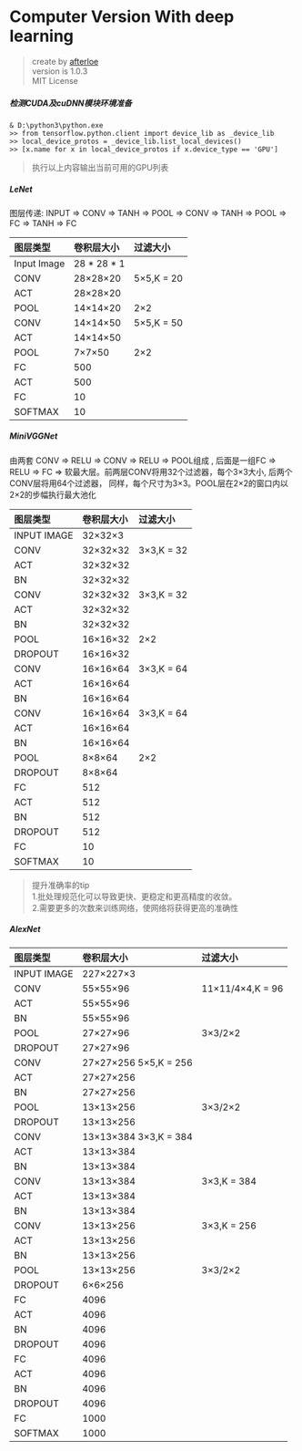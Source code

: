 Computer Version With deep learning
===
> create by [afterloe](605728727@qq.com)  
> version is 1.0.3  
> MIT License

##### 检测CUDA及cuDNN模块环境准备
```shell script
& D:\python3\python.exe
>> from tensorflow.python.client import device_lib as _device_lib
>> local_device_protos = _device_lib.list_local_devices()
>> [x.name for x in local_device_protos if x.device_type == 'GPU']
```
> 执行以上内容输出当前可用的GPU列表

##### LeNet
图层传递: INPUT => CONV => TANH => POOL => CONV => TANH => POOL => FC => TANH => FC

 | 图层类型 | 卷积层大小 | 过滤大小
 | :----- | :--------- | :----
 | Input Image | 28 * 28 * 1 | 
 | CONV | 28×28×20 | 5×5,K = 20
 | ACT | 28×28×20
 | POOL | 14×14×20 | 2×2
 | CONV | 14×14×50 | 5×5,K = 50
 | ACT | 14×14×50
 | POOL | 7×7×50 | 2×2
 | FC | 500
 | ACT | 500
 | FC | 10
 | SOFTMAX | 10

##### MiniVGGNet
由两套 CONV => RELU => CONV => RELU => POOL组成
, 后面是一组FC => RELU => FC => 软最大层。前两层CONV将用32个过滤器，每个3×3大小, 后两个CONV层将用64个过滤器，
同样，每个尺寸为3×3。POOL层在2×2的窗口内以2×2的步幅执行最大池化

 | 图层类型 | 卷积层大小 | 过滤大小
 | :----- | :--------- | :----
 | INPUT IMAGE | 32×32×3 |
 | CONV | 32×32×32 | 3×3,K = 32
 | ACT | 32×32×32
 | BN | 32×32×32
 | CONV | 32×32×32 | 3×3,K = 32
 | ACT | 32×32×32
 | BN | 32×32×32
 | POOL | 16×16×32 | 2×2
 | DROPOUT | 16×16×32
 | CONV | 16×16×64 | 3×3,K = 64
 | ACT | 16×16×64
 | BN | 16×16×64
 | CONV | 16×16×64 | 3×3,K = 64
 | ACT | 16×16×64
 | BN | 16×16×64
 | POOL | 8×8×64 | 2×2
 | DROPOUT | 8×8×64
 | FC | 512 |
 | ACT | 512 |
 | BN | 512 |
 | DROPOUT | 512 |
 | FC | 10 |
 | SOFTMAX | 10 | 

> 提升准确率的tip  
> 1.批处理规范化可以导致更快、更稳定和更高精度的收敛。   
> 2.需要更多的次数来训练网络，使网络将获得更高的准确性

##### AlexNet
| 图层类型 | 卷积层大小 | 过滤大小
| :----- | :--------- | :----
| INPUT IMAGE | 227×227×3
| CONV | 55×55×96 | 11×11/4×4,K = 96
| ACT | 55×55×96
| BN | 55×55×96
| POOL | 27×27×96 | 3×3/2×2
| DROPOUT | 27×27×96
| CONV | 27×27×256 5×5,K = 256
| ACT | 27×27×256
| BN | 27×27×256
| POOL | 13×13×256 | 3×3/2×2
| DROPOUT | 13×13×256
| CONV | 13×13×384 3×3,K = 384
| ACT | 13×13×384
| BN | 13×13×384
| CONV | 13×13×384 | 3×3,K = 384
| ACT | 13×13×384
| BN | 13×13×384
| CONV | 13×13×256 | 3×3,K = 256
| ACT | 13×13×256
| BN | 13×13×256
| POOL | 13×13×256 | 3×3/2×2
| DROPOUT | 6×6×256
| FC | 4096
| ACT | 4096
| BN | 4096
| DROPOUT | 4096
| FC | 4096
| ACT | 4096
| BN | 4096
| DROPOUT | 4096
| FC | 1000
| SOFTMAX | 1000